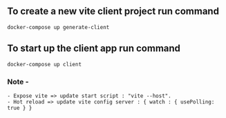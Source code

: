 ## To create a new vite client project run command

```
docker-compose up generate-client
```

## To start up the client app run command

```
docker-compose up client
```

### Note -

```
- Expose vite => update start script : "vite --host".
- Hot reload => update vite config server : { watch : { usePolling: true } }
```
